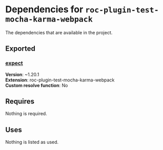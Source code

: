 # Dependencies for `roc-plugin-test-mocha-karma-webpack`

The dependencies that are available in the project.

## Exported
### [expect](https://www.npmjs.com/package/expect)
__Version__: ~1.20.1  
__Extension__: roc-plugin-test-mocha-karma-webpack  
__Custom resolve function__:  No  

## Requires
Nothing is required.

## Uses
Nothing is listed as used.
